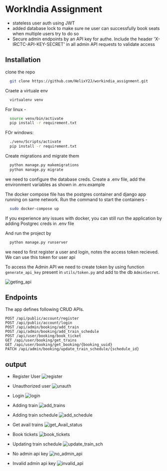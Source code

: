 # WorkIndia Assignment

- stateless user auth using JWT
- added database lock to make sure ne user can successfully book seats when multiple users try to do so
- Secure admin endpoints by an API key for authe. Include the header 'X-IRCTC-API-KEY-SECRET' in all admin API requests to validate access




## Installation

clone the repo

```bash
  git clone https://github.com/HelixY2J/workindia_assignment.git
```
Craete a virtuale env

```bash
  virtualenv venv
```

For linux - 

```bash
  source venv/bin/activate
  pip install -r requirement.txt

```


FOr windows:

```bash
  ./venv/Scripts/activate
  pip install -r requirement.txt

```

Create migrations and migrate them

```bash
  python manage.py makemigrations
  python manage.py migrate
```

we need to configure the database creds. Create a .env file, add the environment variables as shown in .env.example

The docker compose file has the postgres container and django app running on same network. Run the command to start the containers - 

```bash
  sudo docker-compose up 
```

If you experience any issues with docker, you can still run the application by 
adding Postgrec creds in .env file

And run the project by

```bash
  python manage.py runserver
```

we need to first register a user and login, notes the access token recieved.
We can use this token for user api

To access the Admin API we need to create token by using function `generate_api_key` present in `utils/token.py` and add to the db `AdminSecret`.

![geting_api](./res/api_key.png)


##  Endpoints


The app defines following CRUD APIs.

    POST /api/public/account/register
    POST /api/public/account/login
    POST /api/admin/booking/add_train
    POST /api/admin/booking/add_train_schedule
    POST /api/user/booking/book_ticket
    GET /api/user/booking/get_trains
    GET /api/user/booking/get_booking/{booking_uuid}
    PATCH /api/admin/booking/update_train_schedule/{schedule_id}


## output

- Register User
![register](./res/register_succ.png)

- Unauthorized user
![unauth](./res/book_without_creds.png)


- Login
![login](./res/login_access.png)

- Adding train
![add_trains](./res/add_train.png)

- Adding train schedule
![add_schedule](./res/added_sch_train.png)

- Get avail trains
![get_Avail_status](./res/get_trains.png)


- Book tickets
![book_tickets](./res/book_tickers.png)

- Updating train schedule
![update_train_sch](./res/updated_schedule.png)

- No admin api key
![no_admin_api](./res/admin_no_api.png)

- Invalid admin api key
![invalid_api](./res/unauth_admin.png)